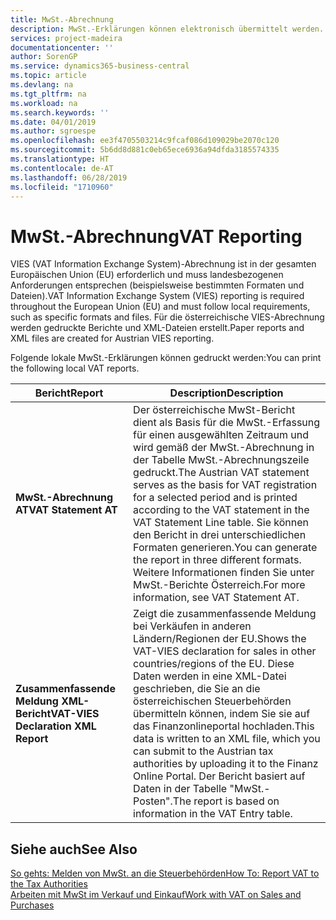 ```yaml
---
title: MwSt.-Abrechnung
description: MwSt.-Erklärungen können elektronisch übermittelt werden.
services: project-madeira
documentationcenter: ''
author: SorenGP
ms.service: dynamics365-business-central
ms.topic: article
ms.devlang: na
ms.tgt_pltfrm: na
ms.workload: na
ms.search.keywords: ''
ms.date: 04/01/2019
ms.author: sgroespe
ms.openlocfilehash: ee3f4705503214c9fcaf086d109029be2070c120
ms.sourcegitcommit: 5b6dd8d881c0eb65ece6936a94dfda3185574335
ms.translationtype: HT
ms.contentlocale: de-AT
ms.lasthandoff: 06/28/2019
ms.locfileid: "1710960"
---
```

# <a name="vat-reporting"></a><span data-ttu-id="38343-103">MwSt.-Abrechnung</span><span class="sxs-lookup"><span data-stu-id="38343-103">VAT Reporting</span></span>
<span data-ttu-id="38343-104">VIES (VAT Information Exchange System)-Abrechnung ist in der gesamten Europäischen Union (EU) erforderlich und muss landesbezogenen Anforderungen entsprechen (beispielsweise bestimmten Formaten und Dateien).</span><span class="sxs-lookup"><span data-stu-id="38343-104">VAT Information Exchange System (VIES) reporting is required throughout the European Union (EU) and must follow local requirements, such as specific formats and files.</span></span> <span data-ttu-id="38343-105">Für die österreichische VIES-Abrechnung werden gedruckte Berichte und XML-Dateien erstellt.</span><span class="sxs-lookup"><span data-stu-id="38343-105">Paper reports and XML files are created for Austrian VIES reporting.</span></span>

<span data-ttu-id="38343-106">Folgende lokale MwSt.-Erklärungen können gedruckt werden:</span><span class="sxs-lookup"><span data-stu-id="38343-106">You can print the following local VAT reports.</span></span>  

|<span data-ttu-id="38343-107">Bericht</span><span class="sxs-lookup"><span data-stu-id="38343-107">Report</span></span>|<span data-ttu-id="38343-108">Description</span><span class="sxs-lookup"><span data-stu-id="38343-108">Description</span></span>|  
|------------|---------------------------------------|  
|<span data-ttu-id="38343-109">**MwSt.-Abrechnung AT**</span><span class="sxs-lookup"><span data-stu-id="38343-109">**VAT Statement AT**</span></span>|<span data-ttu-id="38343-110">Der österreichische MwSt-Bericht dient als Basis für die MwSt.-Erfassung für einen ausgewählten Zeitraum und wird gemäß der MwSt.-Abrechnung in der Tabelle MwSt.-Abrechnungszeile gedruckt.</span><span class="sxs-lookup"><span data-stu-id="38343-110">The Austrian VAT statement serves as the basis for VAT registration for a selected period and is printed according to the VAT statement in the VAT Statement Line table.</span></span> <span data-ttu-id="38343-111">Sie können den Bericht in drei unterschiedlichen Formaten generieren.</span><span class="sxs-lookup"><span data-stu-id="38343-111">You can generate the report in three different formats.</span></span> <span data-ttu-id="38343-112">Weitere Informationen finden Sie unter MwSt.-Berichte Österreich.</span><span class="sxs-lookup"><span data-stu-id="38343-112">For more information, see VAT Statement AT.</span></span>|  
|<span data-ttu-id="38343-113">**Zusammenfassende Meldung XML-Bericht**</span><span class="sxs-lookup"><span data-stu-id="38343-113">**VAT-VIES Declaration XML Report**</span></span>|<span data-ttu-id="38343-114">Zeigt die zusammenfassende Meldung bei Verkäufen in anderen Ländern/Regionen der EU.</span><span class="sxs-lookup"><span data-stu-id="38343-114">Shows the VAT-VIES declaration for sales in other countries/regions of the EU.</span></span> <span data-ttu-id="38343-115">Diese Daten werden in eine XML-Datei geschrieben, die Sie an die österreichischen Steuerbehörden übermitteln können, indem Sie sie auf das Finanzonlineportal hochladen.</span><span class="sxs-lookup"><span data-stu-id="38343-115">This data is written to an XML file, which you can submit to the Austrian tax authorities by uploading it to the Finanz Online Portal.</span></span> <span data-ttu-id="38343-116">Der Bericht basiert auf Daten in der Tabelle "MwSt.-Posten".</span><span class="sxs-lookup"><span data-stu-id="38343-116">The report is based on information in the VAT Entry table.</span></span>|  

## <a name="see-also"></a><span data-ttu-id="38343-117">Siehe auch</span><span class="sxs-lookup"><span data-stu-id="38343-117">See Also</span></span>  
[<span data-ttu-id="38343-118">So gehts: Melden von MwSt. an die Steuerbehörden</span><span class="sxs-lookup"><span data-stu-id="38343-118">How To: Report VAT to the Tax Authorities</span></span>](../../finance-how-report-vat.md)  
[<span data-ttu-id="38343-119">Arbeiten mit MwSt im Verkauf und Einkauf</span><span class="sxs-lookup"><span data-stu-id="38343-119">Work with VAT on Sales and Purchases</span></span>](../../finance-work-with-vat.md)
